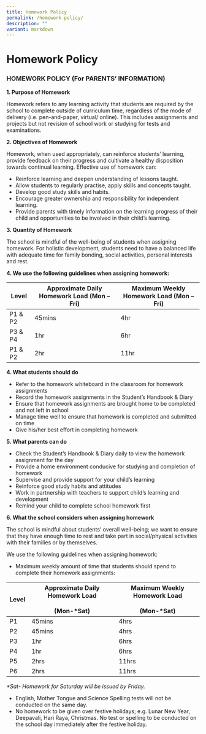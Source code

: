 ```yaml
---
title: Homework Policy
permalink: /homework-policy/
description: ""
variant: markdown
---
```

# **Homework Policy**

### HOMEWORK POLICY (For PARENTS’ INFORMATION)

**1\. Purpose of Homework**

Homework refers to any learning activity that students are required by the school to complete outside of curriculum time, regardless of the mode of delivery (i.e. pen-and-paper, virtual/ online). This includes assignments and projects but not revision of school work or studying for tests and examinations.

**2\. Objectives of Homework**

Homework, when used appropriately, can reinforce students’ learning, provide feedback on their progress and cultivate a healthy disposition towards continual learning. Effective use of homework can:

* Reinforce learning and deepen understanding of lessons taught.
* Allow students to regularly practise, apply skills and concepts taught.
* Develop good study skills and habits.
* Encourage greater ownership and responsibility for independent learning.
* Provide parents with timely information on the learning progress of their child and opportunities to be involved in their child’s learning.


**3\. Quantity of Homework**

The school is mindful of the well-being of students when assigning homework. For holistic development, students need to have a balanced life with adequate time for family bonding, social activities, personal interests and rest.

**4\. We use the following guidelines when assigning homework:**



| Level | Approximate Daily Homework Load (Mon – Fri)| Maximum Weekly Homework Load (Mon – Fri) |
| -------- | -------- | -------- |
| P1 &amp; P2    | 45mins     | 4hr     |
| P3 &amp; P4    | 1hr     | 6hr     |
| P1 &amp; P2    | 2hr     | 11hr     |



**4\. What students should do**

*   Refer to the homework whiteboard in the classroom for homework assignments
*   Record the homework assignments in the Student’s Handbook &amp; Diary
*   Ensure that homework assignments are brought home to be completed and not left in school
*   Manage time well to ensure that homework is completed and submitted on time
*   Give his/her best effort in completing homework

**5\. What parents can do**

*   Check the Student’s Handbook &amp; Diary daily to view the homework assignment for the day
*   Provide a home environment conducive for studying and completion of homework
*   Supervise and provide support for your child’s learning
*   Reinforce good study habits and attitudes
*   Work in partnership with teachers to support child’s learning and development
*   Remind your child to complete school homework first

**6\. What the school considers when assigning homework**

The school is mindful about students’ overall well-being; we want to ensure that they have enough time to rest and take part in social/physical activities with their families or by themselves.

We use the following guidelines when assigning homework:

*   Maximum weekly amount of time that students should spend to complete their homework assignments:

| Level 	| Approximate Daily Homework Load<br><br>(Mon-\*Sat) 	| Maximum Weekly Homework Load<br><br>(Mon-\*Sat) 	|
|---	|---	|---	|
| P1 	| 45mins 	| 4hrs 	|
| P2 	| 45mins 	| 4hrs 	|
| P3 	| 1hr 	| 6hrs 	|
| P4 	| 1hr 	| 6hrs 	|
| P5 	| 2hrs 	| 11hrs 	|
| P6 	| 2hrs 	| 11hrs 	|

_\*Sat- Homework for Saturday will be issued by Friday._

*   English, Mother Tongue and Science Spelling tests will not be conducted on the same day.
*   No homework to be given over festive holidays; e.g. Lunar New Year, Deepavali, Hari Raya, Christmas. No test or spelling to be conducted on the school day immediately after the festive holiday.